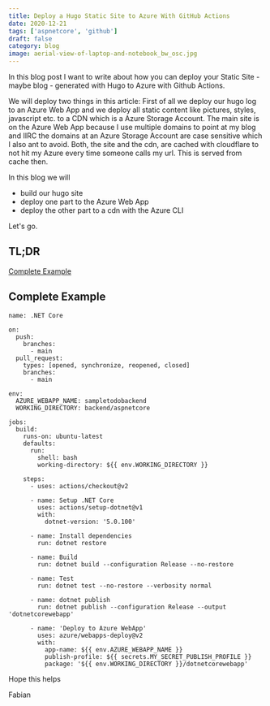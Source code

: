 ```yaml
---
title: Deploy a Hugo Static Site to Azure With GitHub Actions
date: 2020-12-21
tags: ['aspnetcore', 'github']
draft: false
category: blog
image: aerial-view-of-laptop-and-notebook_bw_osc.jpg
---
```


In this blog post I want to write about how you can deploy your Static Site - maybe blog - generated with Hugo to Azure with Github Actions.

We will deploy two things in this article: First of all we deploy our hugo log to an Azure Web App and we deploy all static content like pictures, styles, javascript etc. to a CDN which is a Azure Storage Account. The main site is on the Azure Web App because I use multiple domains to point at my blog and IIRC the domains at an Azure Storage Account are case sensitive which I also ant to avoid. Both, the site and the cdn, are cached with cloudflare to not hit my Azure every time someone calls my url. This is served from cache then.

In this blog we will

- build our hugo site
- deploy one part to the Azure Web App
- deploy the other part to a cdn with the Azure CLI

Let's go.

## TL;DR

[Complete Example](#complete-example)

## Complete Example

```
name: .NET Core

on:
  push:
    branches:
      - main
  pull_request:
    types: [opened, synchronize, reopened, closed]
    branches:
      - main

env:
  AZURE_WEBAPP_NAME: sampletodobackend
  WORKING_DIRECTORY: backend/aspnetcore

jobs:
  build:
    runs-on: ubuntu-latest
    defaults:
      run:
        shell: bash
        working-directory: ${{ env.WORKING_DIRECTORY }}

    steps:
      - uses: actions/checkout@v2

      - name: Setup .NET Core
        uses: actions/setup-dotnet@v1
        with:
          dotnet-version: '5.0.100'

      - name: Install dependencies
        run: dotnet restore

      - name: Build
        run: dotnet build --configuration Release --no-restore

      - name: Test
        run: dotnet test --no-restore --verbosity normal

      - name: dotnet publish
        run: dotnet publish --configuration Release --output 'dotnetcorewebapp'

      - name: 'Deploy to Azure WebApp'
        uses: azure/webapps-deploy@v2
        with:
          app-name: ${{ env.AZURE_WEBAPP_NAME }}
          publish-profile: ${{ secrets.MY_SECRET_PUBLISH_PROFILE }}
          package: '${{ env.WORKING_DIRECTORY }}/dotnetcorewebapp'
```

Hope this helps

Fabian
